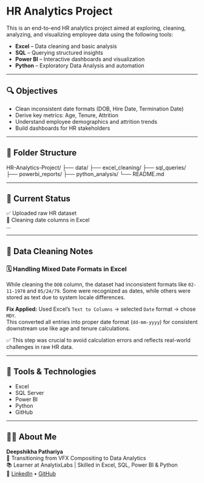 # HR Analytics Project

This is an end-to-end HR analytics project aimed at exploring, cleaning, analyzing, and visualizing employee data using the following tools:

- **Excel** – Data cleaning and basic analysis
- **SQL** – Querying structured insights
- **Power BI** – Interactive dashboards and visualization
- **Python** – Exploratory Data Analysis and automation

---

## 🔍 Objectives

- Clean inconsistent date formats (DOB, Hire Date, Termination Date)
- Derive key metrics: Age, Tenure, Attrition
- Understand employee demographics and attrition trends
- Build dashboards for HR stakeholders

---

## 📁 Folder Structure

HR-Analytics-Project/
├── data/
├── excel_cleaning/
├── sql_queries/
├── powerbi_reports/
├── python_analysis/
└── README.md

---

## 📌 Current Status
✅ Uploaded raw HR dataset  
🔄 Cleaning date columns in Excel  
...

---

## 🧼 Data Cleaning Notes

### 🗓 Handling Mixed Date Formats in Excel

While cleaning the `DOB` column, the dataset had inconsistent formats like `02-11-1970` and `05/24/79`. Some were recognized as dates, while others were stored as text due to system locale differences.

**Fix Applied:**
Used Excel’s `Text to Columns` → selected `Date` format → chose `MDY`.  
This converted all entries into proper date format (`dd-mm-yyyy`) for consistent downstream use like age and tenure calculations.

✅ This step was crucial to avoid calculation errors and reflects real-world challenges in raw HR data.

---

## 🚀 Tools & Technologies
- Excel
- SQL Server
- Power BI
- Python
- GitHub

---

## 🙋‍♀️ About Me

**Deepshikha Pathariya**  
🎯 Transitioning from VFX Compositing to Data Analytics  
📚 Learner at AnalytixLabs | Skilled in Excel, SQL, Power BI & Python  
🔗 [LinkedIn](https://www.linkedin.com/in/deepshikhap) • [GitHub](https://github.com/Dpath-9)

